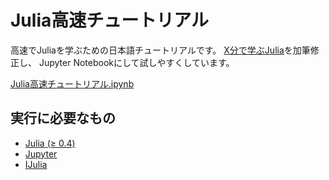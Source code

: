 # Julia高速チュートリアル

高速でJuliaを学ぶための日本語チュートリアルです。
[X分で学ぶJulia](http://bicycle1885.hatenablog.com/entry/2014/12/01/050522)を加筆修正し、
Jupyter Notebookにして試しやすくしています。

[Julia高速チュートリアル.ipynb](./Julia高速チュートリアル.ipynb)

## 実行に必要なもの

* [Julia (≥ 0.4)](http://julialang.org/downloads/)
* [Jupyter](http://jupyter.readthedocs.org/en/latest/install.html)
* [IJulia](https://github.com/JuliaLang/IJulia.jl)
